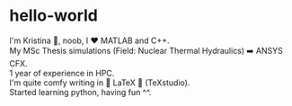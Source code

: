 # hello-world

I'm Kristina 👩, noob, I ❤️ MATLAB and C++.\
My MSc Thesis simulations (Field: Nuclear Thermal Hydraulics) ➡️ ANSYS CFX.\
1 year of experience in HPC.\
I'm quite comfy writing in 💙 LaTeX 💙 (TeXstudio).\
Started learning python, having fun ^^.
